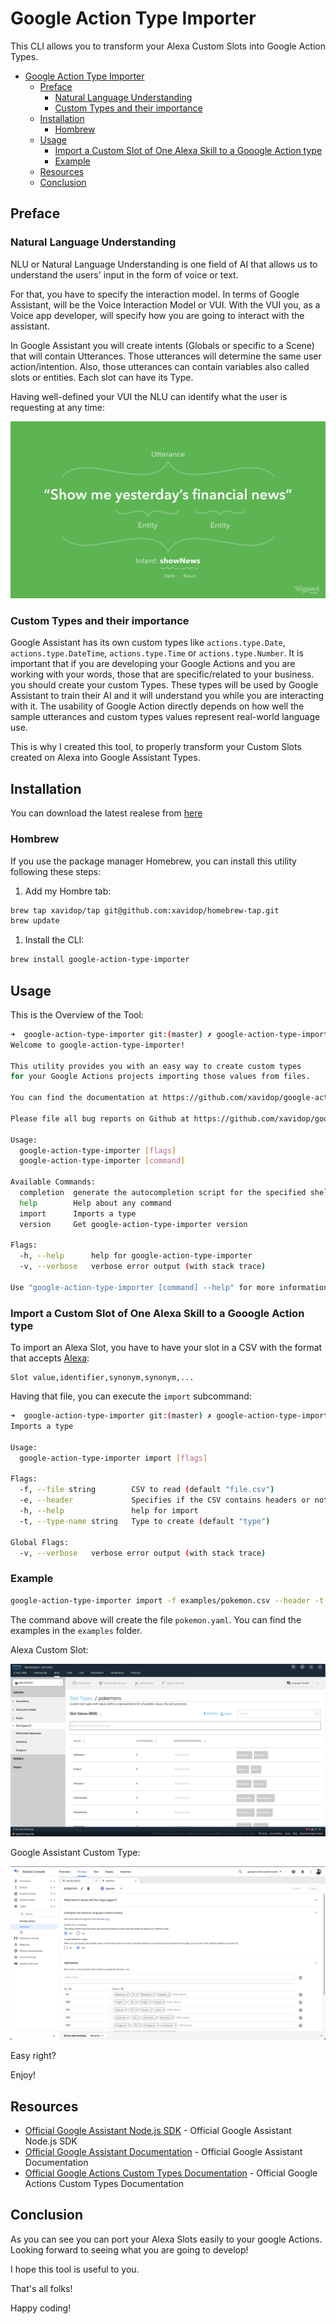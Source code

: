 # Google Action Type Importer

This CLI allows you to transform your Alexa Custom Slots into Google Action Types.


- [Google Action Type Importer](#google-action-type-importer)
  - [Preface](#preface)
    - [Natural Language Understanding](#natural-language-understanding)
    - [Custom Types and their importance](#custom-types-and-their-importance)
  - [Installation](#installation)
    - [Hombrew](#hombrew)
  - [Usage](#usage)
    - [Import a Custom Slot of One Alexa Skill to a Gooogle Action type](#import-a-custom-slot-of-one-alexa-skill-to-a-gooogle-action-type)
    - [Example](#example)
  - [Resources](#resources)
  - [Conclusion](#conclusion)

<!-- /TOC -->

## Preface

### Natural Language Understanding

NLU or Natural Language Understanding is one field of AI that allows us to understand the users' input in the form of voice or text.

For that, you have to specify the interaction model. In terms of Google Assistant, will be the Voice Interaction Model or VUI. With the VUI you, as a Voice app developer, will specify how you are going to interact with the assistant. 

In Google Assistant you will create intents (Globals or specific to a Scene) that will contain Utterances. Those utterances will determine the same user action/intention. Also, those utterances can contain variables also called slots or entities. Each slot can have its Type. 

Having well-defined your VUI the NLU can identify what the user is requesting at any time:

![img](/img/nlu.png)

### Custom Types and their importance

Google Assistant has its own custom types like `actions.type.Date`, `actions.type.DateTime`, `actions.type.Time` or `actions.type.Number`. It is important that if you are developing your Google Actions and you are working with your words, those that are specific/related to your business. you should create your custom Types. These types will be used by Google Assistant to train their AI and it will understand you while you are interacting with it. The usability of Google Action directly depends on how well the sample utterances and custom types values represent real-world language use.

This is why I created this tool, to properly transform your Custom Slots created on Alexa into Google Assistant Types.

## Installation

You can download the latest realese from [here](https://github.com/xavidop/google-action-type-importer/releases)
<!-- TOC -->

### Hombrew

If you use the package manager Homebrew, you can install this utility following these steps:

1. Add my Hombre tab:
```bash
brew tap xavidop/tap git@github.com:xavidop/homebrew-tap.git
brew update
```
1. Install the CLI:
```bash
brew install google-action-type-importer
```

## Usage

This is the Overview of the Tool:

```bash
➜  google-action-type-importer git:(master) ✗ google-action-type-importer 
Welcome to google-action-type-importer!

This utility provides you with an easy way to create custom types 
for your Google Actions projects importing those values from files. 

You can find the documentation at https://github.com/xavidop/google-action-type-importer/master/README.md.

Please file all bug reports on Github at https://github.com/xavidop/google-action-type-importer/issues.

Usage:
  google-action-type-importer [flags]
  google-action-type-importer [command]

Available Commands:
  completion  generate the autocompletion script for the specified shell
  help        Help about any command
  import      Imports a type
  version     Get google-action-type-importer version

Flags:
  -h, --help      help for google-action-type-importer
  -v, --verbose   verbose error output (with stack trace)

Use "google-action-type-importer [command] --help" for more information about a command.
```

### Import a Custom Slot of One Alexa Skill to a Gooogle Action type

To import an Alexa Slot, you have to have your slot in a CSV with the format that accepts [Alexa](https://developer.amazon.com/en-US/docs/alexa/custom-skills/create-and-edit-custom-slot-types.html):
```csv
Slot value,identifier,synonym,synonym,...
```

Having that file, you can execute the `import` subcommand:

```bash
➜  google-action-type-importer git:(master) ✗ google-action-type-importer import --help
Imports a type

Usage:
  google-action-type-importer import [flags]

Flags:
  -f, --file string        CSV to read (default "file.csv")
  -e, --header             Specifies if the CSV contains headers or not
  -h, --help               help for import
  -t, --type-name string   Type to create (default "type")

Global Flags:
  -v, --verbose   verbose error output (with stack trace)
```

### Example

```bash
google-action-type-importer import -f examples/pokemon.csv --header -t pokemon
```

The command above will create the file `pokemon.yaml`. You can find the examples in the `examples` folder.

Alexa Custom Slot:

![img](/img/alexa.png)

Google Assistant Custom Type:

![img](/img/google.png)

Easy right?

Enjoy!

## Resources
* [Official Google Assistant Node.js SDK](https://github.com/actions-on-google/assistant-conversation-nodejs) - Official Google Assistant Node.js SDK
* [Official Google Assistant Documentation](https://developers.google.com/assistant/conversational/overview) - Official Google Assistant Documentation
* [Official Google Actions Custom Types Documentation](https://developer.amazon.com/en-US/docs/alexa/custom-skills/alexa-entities-reference.html) - Official Google Actions Custom Types Documentation
  
## Conclusion 

As you can see you can port your Alexa Slots easily to your google Actions. Looking forward to seeing what you are going to develop!

I hope this tool is useful to you.

That's all folks!

Happy coding!
